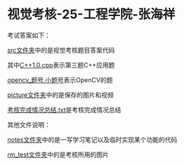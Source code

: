 # 视觉考核-25-工程学院-张海祥

考试答案如下：

[src文件夹](/rm/src/)中的是视觉考核题目答案代码

其中[C++1.0.cpp](/rm/src/C++1.0.cpp)表示第三题C++应用题

[opencv_题号.小题号](/rm/src/)表示OpenCV的题

[picture文件夹](/rm/picture/)中的是保存的图片和视频

[考核完成情况总结.txt](/rm/考核完成情况总结.txt)是考核完成情况总结


其他文件说明：

[notes文件夹](/rm/notes)中的是一写学习笔记以及临时实现某个功能的代码 

[rm_test文件夹](/rm/rm_test)中的是考核所用的图片
